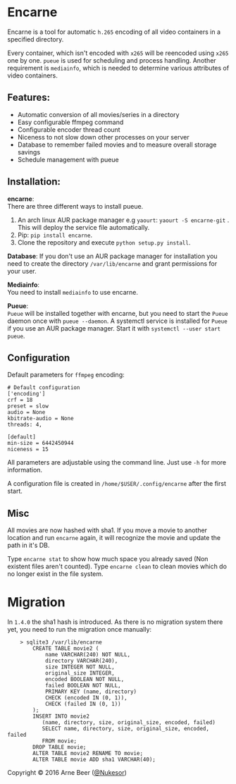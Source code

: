 # Encarne

Encarne is a tool for automatic `h.265` encoding of all video containers in a specified directory.

Every container, which isn't encoded with `x265` will be reencoded using `x265` one by one.
`pueue` is used for scheduling and process handling.
Another requirement is `mediainfo`, which is needed to determine various attributes of video containers.

## Features:

- Automatic conversion of all movies/series in a directory
- Easy configurable ffmpeg command
- Configurable encoder thread count
- Niceness to not slow down other processes on your server
- Database to remember failed movies and to measure overall storage savings
- Schedule management with pueue

## Installation:

**encarne**:  
There are three different ways to install pueue.

1. An arch linux AUR package manager e.g `yaourt`: `yaourt -S encarne-git` . This will deploy the service file automatically.
2. Pip: `pip install encarne`.
3. Clone the repository and execute `python setup.py install`.

**Database**:
If you don't use an AUR package manager for installation you need to create the directory `/var/lib/encarne` and grant permissions for your user.

**Mediainfo**:  
You need to install `mediainfo` to use encarne.

**Pueue**:  
`Pueue` will be installed together with encarne, but you need to start the `Pueue` daemon once with `pueue --daemon`. A systemctl service is installed for `Pueue` if you use an AUR package manager. Start it with `systemctl --user start pueue`.


## Configuration

Default parameters for `ffmpeg` encoding:

    # Default configuration
    ['encoding']
    crf = 18
    preset = slow
    audio = None
    kbitrate-audio = None
    threads: 4,

    [default]
    min-size = 6442450944
    niceness = 15

All parameters are adjustable using the command line. Just use `-h` for more information.

A configuration file is created in `/home/$USER/.config/encarne` after the first start.


## Misc

All movies are now hashed with sha1.
If you move a movie to another location and run `encarne` again, it will recognize the movie and update the path in it's DB.

Type `encarne stat` to show how much space you already saved (Non existent files aren't counted).
Type `encarne clean` to clean movies which do no longer exist in the file system.

# Migration
In `1.4.0` the sha1 hash is introduced. As there is no migration system there yet, you need to run the migration once manually:

        > sqlite3 /var/lib/encarne
            CREATE TABLE movie2 (
                name VARCHAR(240) NOT NULL,
                directory VARCHAR(240),
                size INTEGER NOT NULL,
                original_size INTEGER,
                encoded BOOLEAN NOT NULL,
                failed BOOLEAN NOT NULL,
                PRIMARY KEY (name, directory)
                CHECK (encoded IN (0, 1)),
                CHECK (failed IN (0, 1))
            );
            INSERT INTO movie2
               (name, directory, size, original_size, encoded, failed)
               SELECT name, directory, size, original_size, encoded, failed
               FROM movie;
            DROP TABLE movie;
            ALTER TABLE movie2 RENAME TO movie;
            ALTER TABLE movie ADD sha1 VARCHAR(40);


Copyright &copy; 2016 Arne Beer ([@Nukesor](https://github.com/Nukesor))

